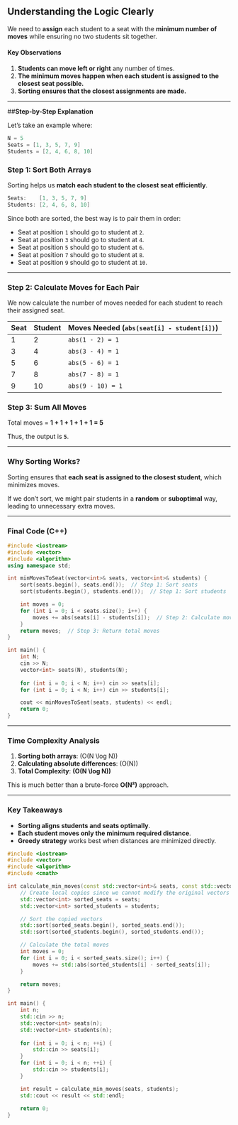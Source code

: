 ## **Understanding the Logic Clearly**
We need to **assign** each student to a seat with the **minimum number of moves** while ensuring no two students sit together.  

#### **Key Observations**
1. **Students can move left or right** any number of times.
2. **The minimum moves happen when each student is assigned to the closest seat possible.**  
3. **Sorting ensures that the closest assignments are made.**

---

##**Step-by-Step Explanation**

Let’s take an example where:  
```cpp
N = 5  
Seats = [1, 3, 5, 7, 9]  
Students = [2, 4, 6, 8, 10]
```

### **Step 1: Sort Both Arrays**
Sorting helps us **match each student to the closest seat efficiently**.

```cpp
Seats:    [1, 3, 5, 7, 9]  
Students: [2, 4, 6, 8, 10]
```
Since both are sorted, the best way is to pair them in order:
- Seat at position `1` should go to student at `2`.
- Seat at position `3` should go to student at `4`.
- Seat at position `5` should go to student at `6`.
- Seat at position `7` should go to student at `8`.
- Seat at position `9` should go to student at `10`.

---

### **Step 2: Calculate Moves for Each Pair**
We now calculate the number of moves needed for each student to reach their assigned seat.

| Seat | Student | Moves Needed (`abs(seat[i] - student[i])`) |
|------|---------|----------------------------------|
| 1    | 2       | `abs(1 - 2) = 1`  |
| 3    | 4       | `abs(3 - 4) = 1`  |
| 5    | 6       | `abs(5 - 6) = 1`  |
| 7    | 8       | `abs(7 - 8) = 1`  |
| 9    | 10      | `abs(9 - 10) = 1` |

### **Step 3: Sum All Moves**
Total moves = **1 + 1 + 1 + 1 + 1 = 5**

Thus, the output is **`5`**.

---

### **Why Sorting Works?**
Sorting ensures that **each seat is assigned to the closest student**, which minimizes moves.  

If we don’t sort, we might pair students in a **random** or **suboptimal** way, leading to unnecessary extra moves.

---

### **Final Code (C++)**
```cpp
#include <iostream>
#include <vector>
#include <algorithm>
using namespace std;

int minMovesToSeat(vector<int>& seats, vector<int>& students) {
    sort(seats.begin(), seats.end());  // Step 1: Sort seats
    sort(students.begin(), students.end());  // Step 1: Sort students

    int moves = 0;
    for (int i = 0; i < seats.size(); i++) {
        moves += abs(seats[i] - students[i]);  // Step 2: Calculate moves
    }
    return moves;  // Step 3: Return total moves
}

int main() {
    int N;
    cin >> N;
    vector<int> seats(N), students(N);
    
    for (int i = 0; i < N; i++) cin >> seats[i];
    for (int i = 0; i < N; i++) cin >> students[i];

    cout << minMovesToSeat(seats, students) << endl;
    return 0;
}
```

---

### **Time Complexity Analysis**
1. **Sorting both arrays**: \(O(N \log N)\)  
2. **Calculating absolute differences**: \(O(N)\)  
3. **Total Complexity**: **\(O(N \log N)\)**  

This is much better than a brute-force **O(N²)** approach.

---

### **Key Takeaways**
- **Sorting aligns students and seats optimally**.
- **Each student moves only the minimum required distance**.
- **Greedy strategy** works best when distances are minimized directly.


```cpp
#include <iostream>
#include <vector>
#include <algorithm>
#include <cmath>

int calculate_min_moves(const std::vector<int>& seats, const std::vector<int>& students) {
    // Create local copies since we cannot modify the original vectors
    std::vector<int> sorted_seats = seats;
    std::vector<int> sorted_students = students;

    // Sort the copied vectors
    std::sort(sorted_seats.begin(), sorted_seats.end());
    std::sort(sorted_students.begin(), sorted_students.end());

    // Calculate the total moves
    int moves = 0;
    for (int i = 0; i < sorted_seats.size(); i++) {
        moves += std::abs(sorted_students[i] - sorted_seats[i]);
    }

    return moves;
}

int main() {
    int n;
    std::cin >> n;
    std::vector<int> seats(n);
    std::vector<int> students(n);
    
    for (int i = 0; i < n; ++i) {
        std::cin >> seats[i];
    }
    for (int i = 0; i < n; ++i) {
        std::cin >> students[i];
    }

    int result = calculate_min_moves(seats, students);
    std::cout << result << std::endl;
    
    return 0;
}